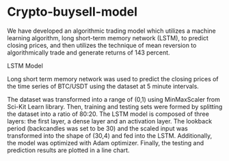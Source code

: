 # Crypto-buysell-model
We have developed an algorithmic trading model which utilizes a machine learning algorithm, long short-term memory network (LSTM), to predict closing prices, and then utilizes the technique of mean reversion to algorithmically trade and generate returns of 143 percent.

LSTM Model

Long short term memory network was used to predict the closing prices of the time series of BTC/USDT using the dataset at 5 minute intervals. 

The dataset was transformed into a range of (0,1) using MinMaxScaler from Sci-Kit Learn library. Then, training and testing sets were formed by splitting the dataset into a ratio of 80:20. 
The LSTM model is composed of three layers: the first layer, a dense layer and an activation layer. The lookback period (backcandles was set to be 30) and the scaled input was transformed into the shape of (30,4) and fed into the LSTM. Additionally, the model was optimized with Adam optimizer.
Finally, the testing and prediction results are plotted in a line chart.

